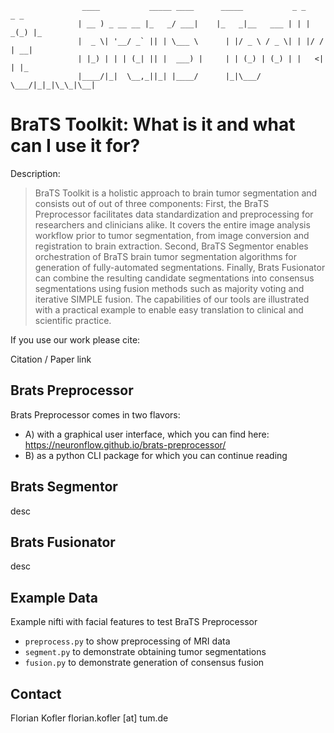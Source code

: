                     ____           _____ ____      _____           _ _    _ _   
                   | __ ) _ __ __ |_   _/ ___|    |_   _|__   ___ | | | _(_) |_ 
                   |  _ \| '__/ _` || | \___ \      | |/ _ \ / _ \| | |/ / | __|
                   | |_) | | | (_| || |  ___) |     | | (_) | (_) | |   <| | |_ 
                   |____/|_|  \__,_||_| |____/      |_|\___/ \___/|_|_|\_\_|\__|
                                                                                
# BraTS Toolkit: What is it and what can I use it for?
Description:
>BraTS Toolkit is a holistic approach to brain tumor segmentation and consists out of out of three components:
    First, the BraTS Preprocessor facilitates data standardization and preprocessing for researchers and clinicians alike. It covers the entire image analysis workflow prior to tumor segmentation, from image conversion and registration to brain extraction. Second, BraTS Segmentor enables orchestration of BraTS brain tumor segmentation algorithms for generation of fully-automated segmentations. Finally, Brats Fusionator can combine the resulting candidate segmentations into consensus segmentations using fusion methods such as majority voting and iterative SIMPLE fusion. The capabilities of our tools are illustrated with a practical example to enable easy translation to clinical and scientific practice.

If you use our work please cite:

Citation / Paper link

## Brats Preprocessor
Brats Preprocessor comes in two flavors:

* A) with a graphical user interface, which you can find here: https://neuronflow.github.io/brats-preprocessor/
* B) as a python CLI package for which you can continue reading

## Brats Segmentor
desc   

## Brats Fusionator
desc

## Example Data
Example nifti with facial features to test BraTS Preprocessor

* `preprocess.py` to show preprocessing of MRI data
* `segment.py` to demonstrate obtaining tumor segmentations
* `fusion.py` to demonstrate generation of consensus fusion


## Contact
Florian Kofler
florian.kofler [at] tum.de



    

